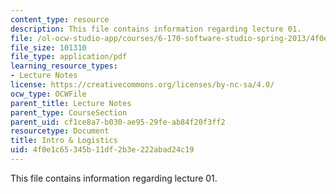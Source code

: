 ```yaml
---
content_type: resource
description: This file contains information regarding lecture 01.
file: /ol-ocw-studio-app/courses/6-170-software-studio-spring-2013/4f0e1c65345b11df2b3e222abad24c19_MIT6_170S13_01-logistics.pdf
file_size: 101310
file_type: application/pdf
learning_resource_types:
- Lecture Notes
license: https://creativecommons.org/licenses/by-nc-sa/4.0/
ocw_type: OCWFile
parent_title: Lecture Notes
parent_type: CourseSection
parent_uid: cf1ce8a7-b030-ae95-29fe-ab84f20f3ff2
resourcetype: Document
title: Intro & Logistics
uid: 4f0e1c65-345b-11df-2b3e-222abad24c19
---
```

This file contains information regarding lecture 01.